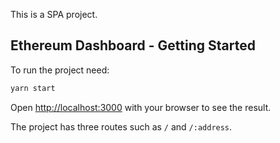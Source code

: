 This is a SPA project.

## Ethereum Dashboard - Getting Started

To run the project need:

```bash
yarn start
```

Open [http://localhost:3000](http://localhost:3000) with your browser to see the result.

The project has three routes such as `/` and `/:address`.
